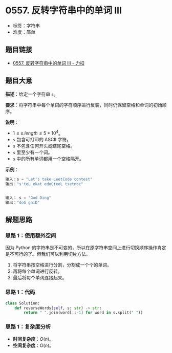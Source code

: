# 0557. 反转字符串中的单词 III

- 标签：字符串
- 难度：简单

## 题目链接

- [0557. 反转字符串中的单词 III - 力扣](https://leetcode.cn/problems/reverse-words-in-a-string-iii/)

## 题目大意

**描述**：给定一个字符串 `s`。

**要求**：将字符串中每个单词的字符顺序进行反装，同时仍保留空格和单词的初始顺序。

**说明**：

- $1 \le s.length \le 5 * 10^4$。
- `s` 包含可打印的 ASCII 字符。
- `s` 不包含任何开头或结尾空格。
- `s` 里至少有一个词。
- `s` 中的所有单词都用一个空格隔开。

**示例**：

```python
输入：s = "Let's take LeetCode contest"
输出："s'teL ekat edoCteeL tsetnoc"


输入： s = "God Ding"
输出："doG gniD"
```

## 解题思路

### 思路 1：使用额外空间

因为 Python 的字符串是不可变的，所以在原字符串空间上进行切换顺序操作肯定是不可行的了。但我们可以利用切片方法。

1. 将字符串按空格进行分割，分割成一个个的单词。
2. 再将每个单词进行反转。
3. 最后将每个单词连接起来。

### 思路 1：代码

```python
class Solution:
    def reverseWords(self, s: str) -> str:
        return " ".join(word[::-1] for word in s.split(" "))
```

### 思路 1：复杂度分析

- **时间复杂度**：$O(n)$。
- **空间复杂度**：$O(n)$。